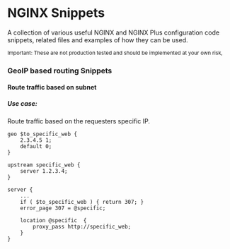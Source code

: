 # NGINX Snippets

A collection of various useful NGINX and NGINX Plus configuration
code snippets, related files and examples of how they can be used.

<sub>Important: These are not production tested and should be implemented at your
own risk,</sub>

### GeoIP based routing Snippets

#### Route traffic based on subnet

##### Use case:

Route traffic based on the requesters specific IP.

```
geo $to_specific_web {
    2.3.4.5 1;
    default 0;
}

upstream specific_web {
    server 1.2.3.4;
}

server {
    ...
    if ( $to_specific_web ) { return 307; }
    error_page 307 = @specific;

    location @specific  {
        proxy_pass http://specific_web;
    }
}
```

